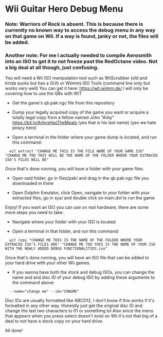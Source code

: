 # Wii Guitar Hero Debug Menu

### Note: Warriors of Rock is absent. This is because there is currently no known way to access the debug menu in any way on that game on Wii. If a way is found, janky or not, the files will be added.
### Another note: For me I actually needed to compile Aerosmith into an ISO to get it to not freeze past the RedOctane video. Not a big deal at all though, just confusing.

You will need a Wii ISO manipulation tool such as WiiScrubber (old and kinda sucks but has a GUI) or Wiimms ISO Tools (command line only but works very well)
You can get it here: https://wit.wiimm.de/
I will only be covering how to use the QBs with WIT

* Get the game's qb.pak.ngc file from this repository

* Dump your legally acquired copy of the game you want or acquire a totally legal copy from a fellow named John "Arby" https://bit.ly/ArbysHasTheMeats (yes that is his last name) (yes we hate piracy here)

* Open a terminal in the folder where your game dump is located, and run this command:
```
  wit extract "CHANGE ME THIS IS THE FILE NAME OF YOUR GAME ISO" "CHANGE ME TOO THIS WILL BE THE NAME OF THE FOLDER WHERE YOUR EXTRACED ISO'S FILES WILL BE"
```

Once that's done running, you will have a folder with your game files.

* Open said folder, go in files/pak/ and drag in the qb.pak.ngc file you downloaded in there

* Open Dolphin Emulator, click Open, navigate to your folder with your extracted files, go in sys/ and double click on main.dol to run the game

Enjoy!
If you want an ISO you can use on real hardware, there are some more steps you need to take:

* Navigate where your folder with your ISO is located

* Open a terminal in that folder, and run this command:
```
  wit copy "CHANGE ME THIS IS THE NAME OF THE FOLDER WHERE YOUR EXTRACED ISO'S FILES ARE" "CHANGE ME TOO THIS IS THE NAME OF YOUR ISO WITH THE NEWLY ADDED DEBUG FUNCTIONALITIES.iso"
```

Once that's done running, you will have an ISO file that can be added to your hard drive with your other Wii games.

* If you wanna have both the stock and debug ISOs, you can change the name and and disc ID of your debug ISO by adding these arguments to the command above:
```
  --name="change me" --id="CHNGME"
```

Disc IDs are usually formatted like ABCD12, I don't know if this works if it's formatted in any other way. Honestly just get the original disc ID and change the last two characters to 01 or something lol
Also since the menu that appears when you press select doesn't exist on Wii it's not that big of a deal to not have a stock copy on your hard drive.

All done!
